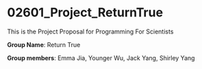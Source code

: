 # 02601_Project_ReturnTrue

This is the Project Proposal for Programming For Scientists 

**Group Name**: Return True

**Group members**: Emma Jia, Younger Wu, Jack Yang, Shirley Yang


